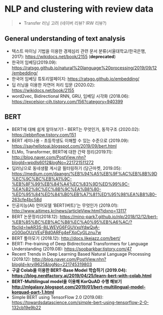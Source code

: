 # NLP and clustering with review data
>- Transfer 러닝 고려 (네이버 리뷰? IRW 리뷰?)


## General understanding of text analysis
- 텍스트 마이닝 기법을 이용한 경제심리 관련 문서 분류(서울대학교/한국은행, 2017): https://wikidocs.net/book/2155 (**deprecated**)
- 한국어 임베딩(2019.09): https://ratsgo.github.io/natural%20language%20processing/2019/09/12/embedding/
- 한국어 임베딩 튜토리얼페이지: https://ratsgo.github.io/embedding/
- 딥 러닝을 이용한 자연어 처리 입문 (2020.02): https://wikidocs.net/book/2155
- word2vec, Bidirectional RNN, GRU, 임베딩 시각화 (2018.06): https://excelsior-cjh.tistory.com/156?category=940399

## BERT
- BERT에 대해 쉽게 알아보기1 - BERT는 무엇인가, 동작구조 (2020.02): https://ebbnflow.tistory.com/151
- BERT 세미나용 - 초등학생도 이해할 수 있는 수준으로 (2019.09): https://sayhellotoai.blogspot.com/2019/09/bert.html
- ELMo, Transformer, BERT에 대한 간략 정리(2019.11): http://blog.naver.com/PostView.nhn?blogId=wpdls6012&logNo=221721511272
- 딥러닝으로 동네생활 게시글 필터링하기 (당근마켓, 2019.05): https://medium.com/daangn/%EB%94%A5%EB%9F%AC%EB%8B%9D%EC%9C%BC%EB%A1%9C-%EB%8F%99%EB%84%A4%EC%83%9D%ED%99%9C-%EA%B2%8C%EC%8B%9C%EA%B8%80-%ED%95%84%ED%84%B0%EB%A7%81%ED%95%98%EA%B8%B0-263cfe4bc58d
- 인공지능(AI) 언어모델 ‘BERT(버트)'는 무엇인가 (2019.01): http://www.aitimes.kr/news/articleView.html?idxno=13117
- BERT 논문정리(2018.12): https://mino-park7.github.io/nlp/2018/12/12/bert-%EB%85%BC%EB%AC%B8%EC%A0%95%EB%A6%AC/?fbclid=IwAR3S-8iLWEVG6FGUVxoYdwQyA-zG0GpOUzVEsFBd0ARFg4eFXqCyGLznu7w
- BERT 톺아모기 (2018.12): http://docs.likejazz.com/bert/
- BERT: Pre-training of Deep Bidirectional Transformers for Language Understanding (2019.08): https://soobarkbar.tistory.com/47
- Recent Trends in Deep Learning Based Natural Language Processing (2019.12): http://blog.naver.com/PostView.nhn?blogId=kryj9625&logNo=221745319803
- **구글 Colab을 이용한 BERT-Base Model 학습하기 (2019.04): https://blog.nerdfactory.ai/2019/04/25/learn-bert-with-colab.html**
- **BERT-Multilingual model을 이용해 KorQuAD 수행 해보기 http://mlgalaxy.blogspot.com/2019/01/bert-multilingual-model-korquad-part-1.html**
- Simple BERT using TensorFlow 2.0 (2019.08): https://towardsdatascience.com/simple-bert-using-tensorflow-2-0-132cb19e9b22
